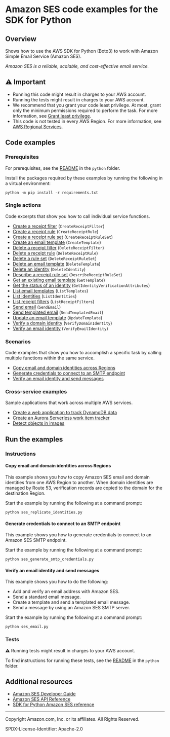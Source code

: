 <!--Generated by WRITEME on 2023-05-18 17:00:51.766435 (UTC)-->
# Amazon SES code examples for the SDK for Python

## Overview

Shows how to use the AWS SDK for Python (Boto3) to work with Amazon Simple Email Service (Amazon SES).

<!--custom.overview.start-->
<!--custom.overview.end-->

*Amazon SES is a reliable, scalable, and cost-effective email service.*

## ⚠ Important

* Running this code might result in charges to your AWS account.
* Running the tests might result in charges to your AWS account.
* We recommend that you grant your code least privilege. At most, grant only the minimum permissions required to perform the task. For more information, see [Grant least privilege](https://docs.aws.amazon.com/IAM/latest/UserGuide/best-practices.html#grant-least-privilege).
* This code is not tested in every AWS Region. For more information, see [AWS Regional Services](https://aws.amazon.com/about-aws/global-infrastructure/regional-product-services).

<!--custom.important.start-->
<!--custom.important.end-->

## Code examples

### Prerequisites

For prerequisites, see the [README](../../README.md#Prerequisites) in the `python` folder.

Install the packages required by these examples by running the following in a virtual environment:

```
python -m pip install -r requirements.txt
```

<!--custom.prerequisites.start-->
<!--custom.prerequisites.end-->

### Single actions

Code excerpts that show you how to call individual service functions.

* [Create a receipt filter](ses_receipt_handler.py#L34) (`CreateReceiptFilter`)
* [Create a receipt rule](ses_receipt_handler.py#L148) (`CreateReceiptRule`)
* [Create a receipt rule set](ses_receipt_handler.py#L94) (`CreateReceiptRuleSet`)
* [Create an email template](ses_templates.py#L69) (`CreateTemplate`)
* [Delete a receipt filter](ses_receipt_handler.py#L79) (`DeleteReceiptFilter`)
* [Delete a receipt rule](ses_receipt_handler.py#L203) (`DeleteReceiptRule`)
* [Delete a rule set](ses_receipt_handler.py#L221) (`DeleteReceiptRuleSet`)
* [Delete an email template](ses_templates.py#L94) (`DeleteTemplate`)
* [Delete an identity](ses_identities.py#L108) (`DeleteIdentity`)
* [Describe a receipt rule set](ses_receipt_handler.py#L184) (`DescribeReceiptRuleSet`)
* [Get an existing email template](ses_templates.py#L110) (`GetTemplate`)
* [Get the status of an identity](ses_identities.py#L86) (`GetIdentityVerificationAttributes`)
* [List email templates](ses_templates.py#L132) (`ListTemplates`)
* [List identities](ses_identities.py#L123) (`ListIdentities`)
* [List receipt filters](ses_receipt_handler.py#L61) (`ListReceiptFilters`)
* [Send email](ses_email.py#L60) (`SendEmail`)
* [Send templated email](ses_email.py#L98) (`SendTemplatedEmail`)
* [Update an email template](ses_templates.py#L150) (`UpdateTemplate`)
* [Verify a domain identity](ses_identities.py#L28) (`VerifyDomainIdentity`)
* [Verify an email identity](ses_identities.py#L52) (`VerifyEmailIdentity`)

### Scenarios

Code examples that show you how to accomplish a specific task by calling multiple
functions within the same service.

* [Copy email and domain identities across Regions](ses_replicate_identities.py) 
* [Generate credentials to connect to an SMTP endpoint](ses_generate_smtp_credentials.py) 
* [Verify an email identity and send messages](ses_email.py) 

### Cross-service examples

Sample applications that work across multiple AWS services.

* [Create a web application to track DynamoDB data](../../cross_service/dynamodb_item_tracker) 
* [Create an Aurora Serverless work item tracker](../../cross_service/aurora_item_tracker) 
* [Detect objects in images](../../cross_service/photo_analyzer) 

## Run the examples

### Instructions


<!--custom.instructions.start-->
<!--custom.instructions.end-->



#### Copy email and domain identities across Regions

This example shows you how to copy Amazon SES email and domain identities from one AWS Region to another. When domain identities are managed by Route 53, verification records are copied to the domain for the destination Region.


<!--custom.scenario_prereqs.ses_Scenario_ReplicateIdentities.start-->
<!--custom.scenario_prereqs.ses_Scenario_ReplicateIdentities.end-->

Start the example by running the following at a command prompt:

```
python ses_replicate_identities.py
```


<!--custom.scenarios.ses_Scenario_ReplicateIdentities.start-->
<!--custom.scenarios.ses_Scenario_ReplicateIdentities.end-->

#### Generate credentials to connect to an SMTP endpoint

This example shows you how to generate credentials to connect to an Amazon SES SMTP endpoint.


<!--custom.scenario_prereqs.ses_Scenario_GenerateSmtpCredentials.start-->
<!--custom.scenario_prereqs.ses_Scenario_GenerateSmtpCredentials.end-->

Start the example by running the following at a command prompt:

```
python ses_generate_smtp_credentials.py
```


<!--custom.scenarios.ses_Scenario_GenerateSmtpCredentials.start-->
<!--custom.scenarios.ses_Scenario_GenerateSmtpCredentials.end-->

#### Verify an email identity and send messages

This example shows you how to do the following:

* Add and verify an email address with Amazon SES.
* Send a standard email message.
* Create a template and send a templated email message.
* Send a message by using an Amazon SES SMTP server.

<!--custom.scenario_prereqs.ses_Scenario_SendEmail.start-->
<!--custom.scenario_prereqs.ses_Scenario_SendEmail.end-->

Start the example by running the following at a command prompt:

```
python ses_email.py
```


<!--custom.scenarios.ses_Scenario_SendEmail.start-->
<!--custom.scenarios.ses_Scenario_SendEmail.end-->

### Tests

⚠ Running tests might result in charges to your AWS account.


To find instructions for running these tests, see the [README](../../README.md#Tests)
in the `python` folder.



<!--custom.tests.start-->
<!--custom.tests.end-->

## Additional resources

* [Amazon SES Developer Guide](https://docs.aws.amazon.com/ses/latest/dg/Welcome.html)
* [Amazon SES API Reference](https://docs.aws.amazon.com/ses/latest/APIReference/Welcome.html)
* [SDK for Python Amazon SES reference](https://boto3.amazonaws.com/v1/documentation/api/latest/reference/services/ses.html)

<!--custom.resources.start-->
<!--custom.resources.end-->

---

Copyright Amazon.com, Inc. or its affiliates. All Rights Reserved.

SPDX-License-Identifier: Apache-2.0